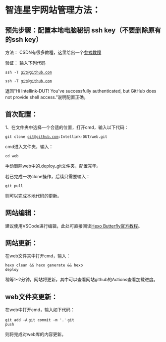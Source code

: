# 智连星宇网站管理方法：

## 预先步骤：配置本地电脑秘钥 ssh key（不要删除原有的ssh key）

方法：
CSDN有很多教程，这里给出一个[参考教程](https://blog.csdn.net/weixin_42310154/article/details/118340458?ops_request_misc=%257B%2522request%255Fid%2522%253A%2522170846999216800215063690%2522%252C%2522scm%2522%253A%252220140713.130102334..%2522%257D&request_id=170846999216800215063690&biz_id=0&utm_medium=distribute.pc_search_result.none-task-blog-2~all~sobaiduend~default-2-118340458-null-null.142^v99^control&utm_term=github%E9%85%8D%E7%BD%AEssh%20key&spm=1018.2226.3001.4187)

验证：
输入下列代码

<code>ssh -T git@github.com</code>

<code data-enlighter-language="raw" class="EnlighterJSRAW">ssh -T git@github.com</code>

返回“Hi Intellink-DUT! You've successfully authenticated, but GitHub does not provide shell access.”说明配置正确。

## 首次配置：

1、在文件夹中选择一个合适的位置，打开cmd，输入以下代码：

<code>git clone git@github.com:Intellink-DUT/web.git</code>

cmd进入文件夹，输入：

<code>cd web</code>

手动删除web中的.deploy_git文件夹，配置完毕。

若已完成一次clone操作，后续只需要输入：

<code>git pull</code>

则可以完成本地代码的更新。

## 网站编辑：

建议使用VSCode进行编辑，此处可直接阅读[Hexo Butterfly官方教程](https://butterfly.js.org/)。

## 网站更新：

在web文件夹中打开cmd，输入：

<code>hexo clean && hexo generate && hexo deploy</code>

稍等1~2分钟，网站将更新，其中可以查看网站github的Actions查看加载进度。

## web文件夹更新：

在web中打开cmd，输入如下代码：

<code>git add -A</code>
<code>git commit -m '.'</code>
<code>git push</code>

则将完成对web库的内容更新。